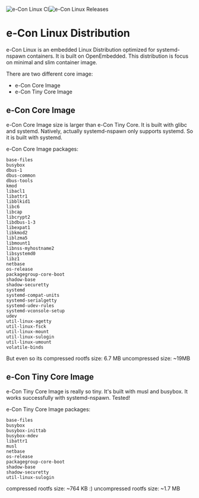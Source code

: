 ![e-Con Linux CI](https://github.com/mofm/meta-econ/actions/workflows/ci.yml/badge.svg)![e-Con Linux Releases](https://github.com/mofm/meta-econ/actions/workflows/cd.yml/badge.svg)

# e-Con Linux Distribution

e-Con Linux is an embedded Linux Distribution optimized for systemd-nspawn containers. It is built on OpenEmbedded. This distribution is focus on minimal and slim container image.

There are two different core image: 

- e-Con Core Image
- e-Con Tiny Core Image

## e-Con Core Image

e-Con Core Image size is larger than e-Con Tiny Core. It is built with glibc and systemd. Natively, actually systemd-nspawn only supports systemd. So it is built with systemd.

e-Con Core Image packages:

````
base-files
busybox
dbus-1
dbus-common
dbus-tools
kmod
libacl1
libattr1
libblkid1
libc6
libcap
libcrypt2
libdbus-1-3 
libexpat1
libkmod2
liblzma5
libmount1
libnss-myhostname2
libsystemd0
libz1
netbase
os-release
packagegroup-core-boot
shadow-base
shadow-securetty
systemd
systemd-compat-units
systemd-serialgetty
systemd-udev-rules
systemd-vconsole-setup
udev
util-linux-agetty
util-linux-fsck
util-linux-mount
util-linux-sulogin
util-linux-umount
volatile-binds
````

But even so its compressed rootfs size: 6.7 MB
uncompressed size: ~19MB

## e-Con Tiny Core Image

e-Con Tiny Core Image is really so tiny. It's built with musl and busybox. It works successfully with systemd-nspawn. Tested!

e-Con Tiny Core Image packages:

````
base-files
busybox
busybox-inittab
busybox-mdev
libattr1
musl
netbase
os-release
packagegroup-core-boot
shadow-base
shadow-securetty
util-linux-sulogin
````

compressed rootfs size: ~764 KB :)
uncompressed rootfs size: ~1.7 MB
